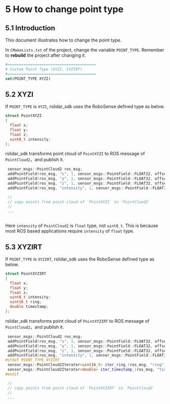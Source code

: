 # 5 How to change point type



## 5.1 Introduction

This document illustrates how to change the point type. 

In ```CMakeLists.txt``` of the project, change the variable `POINT_TYPE`. Remember to **rebuild** the project after changing it.

```cmake
#=======================================
# Custom Point Type (XYZI, XYZIRT)
#=======================================
set(POINT_TYPE XYZI)
```



## 5.2 XYZI

If `POINT_TYPE` is `XYZI`, rslidar_sdk uses the RoboSense defined type as below. 

```c++
struct PointXYZI
{
  float x;
  float y;
  float z;
  uint8_t intensity;
};
```

rslidar_sdk transforms point cloud of `PointXYZI` to ROS message of `PointCloud2`，and publish it.

```c++
 sensor_msgs::PointCloud2 ros_msg;
 addPointField(ros_msg, "x", 1, sensor_msgs::PointField::FLOAT32, offset);
 addPointField(ros_msg, "y", 1, sensor_msgs::PointField::FLOAT32, offset);
 addPointField(ros_msg, "z", 1, sensor_msgs::PointField::FLOAT32, offset);
 addPointField(ros_msg, "intensity", 1, sensor_msgs::PointField::FLOAT32, offset);

 // 
 // copy points from point cloud of `PointXYZI` to `PointCloud2`
 //
 ...
 
```

Here `intensity` of `PointCloud2` is `float` type, not `uint8_t`. This is because most ROS based applications require `intensity` of `float` type.  



## 5.3 XYZIRT

If `POINT_TYPE` is `XYZIRT`, rslidar_sdk uses the RoboSense defined type as below.

```c++
struct PointXYZIRT
{
  float x;
  float y;
  float z;
  uint8_t intensity;
  uint16_t ring;
  double timestamp;
};
```

rslidar_sdk transforms point cloud of `PointXYZIRT` to ROS message of `PointCloud2`，and publish it.

```c++
 sensor_msgs::PointCloud2 ros_msg;
 addPointField(ros_msg, "x", 1, sensor_msgs::PointField::FLOAT32, offset);
 addPointField(ros_msg, "y", 1, sensor_msgs::PointField::FLOAT32, offset);
 addPointField(ros_msg, "z", 1, sensor_msgs::PointField::FLOAT32, offset);
 addPointField(ros_msg, "intensity", 1, sensor_msgs::PointField::FLOAT32, offset);
#ifdef POINT_TYPE_XYZIRT
 sensor_msgs::PointCloud2Iterator<uint16_t> iter_ring_(ros_msg, "ring");
 sensor_msgs::PointCloud2Iterator<double> iter_timestamp_(ros_msg, "timestamp");
#endif

 // 
 // copy points from point cloud of `PointXYZIRT` to `PointCloud2`
 //
 ...
 
```


